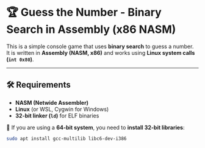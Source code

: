 # 🏆 Guess the Number - Binary Search in Assembly (x86 NASM)

This is a simple console game that uses **binary search** to guess a number.  
It is written in **Assembly (NASM, x86)** and works using **Linux system calls (`int 0x80`)**.

---

## **🛠 Requirements**
- **NASM (Netwide Assembler)**
- **Linux** (or WSL, Cygwin for Windows)
- **32-bit linker (`ld`)** for ELF binaries

📌 If you are using a **64-bit system**, you need to **install 32-bit libraries**:
```bash
sudo apt install gcc-multilib libc6-dev-i386